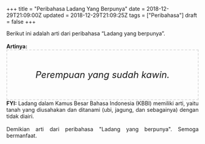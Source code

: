 +++
title = "Peribahasa Ladang Yang Berpunya"
date = 2018-12-29T21:09:00Z
updated = 2018-12-29T21:09:25Z
tags = ["Peribahasa"]
draft = false
+++

<div dir="ltr" style="text-align: left;" trbidi="on"><div style="text-align: justify;">Berikut ini adalah arti dari peribahasa “Ladang yang berpunya”.</div><br /><div style="text-align: justify;"><b>Artinya:</b></div><div style="border: 2px dashed #ddd; font-size: 24px; height: auto; margin: 0 auto; padding: 50px; text-align: center; width: auto;"><i>Perempuan yang sudah kawin.</i></div><div style="text-align: justify;"><b>FYI:</b> Ladang dalam Kamus Besar Bahasa Indonesia (KBBI) memiliki arti, yaitu tanah yang diusahakan dan ditanami (ubi, jagung, dan sebagainya) dengan tidak diairi.</div><div style="text-align: justify;"><br /></div><div style="text-align: justify;">Demikian arti dari peribahasa "Ladang yang berpunya". Semoga bermanfaat. </div></div>
